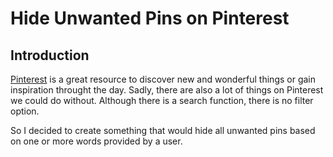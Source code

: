 # Hide Unwanted Pins on Pinterest

## Introduction

[Pinterest][pinterest] is a great resource to discover new and wonderful things 
or gain inspiration throught the day. Sadly, there are also a lot of things on 
Pinterest we could do without. Although there is a search function, there is no 
filter option. 

So I decided to create something that would hide all unwanted pins based on one 
or more words provided by a user.

[pinterest]: http://pinterest.com

<!-- EOF -->
